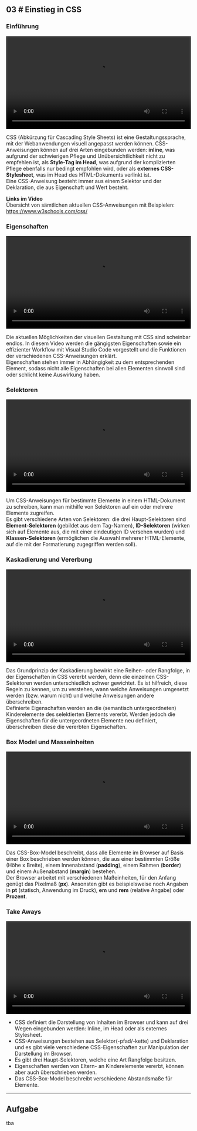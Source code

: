 ## **03 _#_** Einstieg in CSS


### Einführung
<video controls width="100%"> 
    <source src="https://lehre.gabriel-rausch.de/HFU/EIA1_SoSe20/L03/01_Einstieg_in_CSS.mp4" type="video/mp4"> 
    <a href="https://lehre.gabriel-rausch.de/HFU/EIA1_SoSe20/L03/01_Einstieg_in_CSS.mp4">Zum Video</a>
</video>

CSS (Abkürzung für Cascading Style Sheets) ist eine Gestaltungssprache, mit der Webanwendungen visuell angepasst werden können. CSS-Anweisungen können auf drei Arten eingebunden werden: <b>inline</b>, was aufgrund der schwierigen Pflege und Unübersichtlichkeit nicht zu empfehlen ist, als <b>Style-Tag im Head</b>, was aufgrund der komplizierten Pflege ebenfalls nur bedingt empfohlen wird, oder als <b>externes CSS-Stylesheet</b>, was im Head des HTML-Dokuments verlinkt ist.<br>
Eine CSS-Anweisung besteht immer aus einem Selektor und der Deklaration, die aus Eigenschaft und Wert besteht.

<b>Links im Video</b><br>
Übersicht von sämtlichen aktuellen CSS-Anweisungen mit Beispielen:<br>
<a href="https://www.w3schools.com/css/">https://www.w3schools.com/css/</a>

### Eigenschaften
<video controls width="100%"> 
    <source src="https://lehre.gabriel-rausch.de/HFU/EIA1_SoSe20/L03/02_CSS_Eigenschaften.mp4" type="video/mp4"> 
    <a href="https://lehre.gabriel-rausch.de/HFU/EIA1_SoSe20/L03/02_CSS_Eigenschaften.mp4">Zum Video</a>
</video>

Die aktuellen Möglichkeiten der visuellen Gestaltung mit CSS sind scheinbar endlos. In diesem Video werden die gängigsten Eigenschaften sowie ein effizienter Workflow mit Visual Studio Code vorgestellt und die Funktionen der verschiedenen CSS-Anweisungen erklärt.<br>
Eigenschaften stehen immer in Abhängigkeit zu dem entsprechenden Element, sodass nicht alle Eigenschaften bei allen Elementen sinnvoll sind oder schlicht keine Auswirkung haben.

### Selektoren
<video controls width="100%"> 
    <source src="https://lehre.gabriel-rausch.de/HFU/EIA1_SoSe20/L03/03_CSS_Selektoren.mp4" type="video/mp4"> 
    <a href="https://lehre.gabriel-rausch.de/HFU/EIA1_SoSe20/L03/03_CSS_Selektoren.mp4">Zum Video</a>
</video>

Um CSS-Anweisungen für bestimmte Elemente in einem HTML-Dokument zu schreiben, kann man mithilfe von Selektoren auf ein oder mehrere Elemente zugreifen.<br>
Es gibt verschiedene Arten von Selektoren: die drei Haupt-Selektoren sind <b>Element-Selektoren</b> (gebildet aus dem Tag-Namen), <b>ID-Selektoren</b> (wirken sich auf Elemente aus, die mit einer eindeutigen ID versehen wurden) und <b>Klassen-Selektoren</b> (ermöglichen die Auswahl mehrerer HTML-Elemente, auf die mit der Formatierung zugegriffen werden soll).

### Kaskadierung und Vererbung
<video controls width="100%"> 
    <source src="https://lehre.gabriel-rausch.de/HFU/EIA1_SoSe20/L03/04_Kaskadierung_und_Vererbung.mp4" type="video/mp4"> 
    <a href="https://lehre.gabriel-rausch.de/HFU/EIA1_SoSe20/L03/04_Kaskadierung_und_Vererbung.mp4">Zum Video</a>
</video>

Das Grundprinzip der Kaskadierung bewirkt eine Reihen- oder Rangfolge, in der Eigenschaften in CSS vererbt werden, denn die einzelnen CSS-Selektoren werden unterschiedlich schwer gewichtet. Es ist hilfreich, diese Regeln zu kennen, um zu verstehen, wann welche Anweisungen umgesetzt werden (bzw. warum nicht) und welche Anweisungen andere überschreiben.<br>
Definierte Eigenschaften werden an die (semantisch untergeordneten) Kinderelemente des selektierten Elements vererbt. Werden jedoch die Eigenschaften für die untergeordneten Elemente neu definiert, überschreiben diese die vererbten Eigenschaften.

### Box Model und Masseinheiten
<video controls width="100%"> 
    <source src="https://lehre.gabriel-rausch.de/HFU/EIA1_SoSe20/L03/05_CSS_Box_Model_und_Masseinheiten.mp4" type="video/mp4"> 
    <a href="https://lehre.gabriel-rausch.de/HFU/EIA1_SoSe20/L03/05_CSS_Box_Model_und_Masseinheiten.mp4">Zum Video</a>
</video>

Das CSS-Box-Model beschreibt, dass alle Elemente im Browser auf Basis einer Box beschrieben werden können, die aus einer bestimmten Größe (Höhe x Breite), einem Innenabstand (<b>padding</b>), einem Rahmen (<b>border</b>) und einem Außenabstand (<b>margin</b>) bestehen.<br>
Der Browser arbeitet mit verschiedenen Maßeinheiten, für den Anfang genügt das Pixelmaß (<b>px</b>). Ansonsten gibt es beispielsweise noch Angaben in <b>pt</b> (statisch, Anwendung im Druck), <b>em</b> und <b>rem</b> (relative Angabe) oder <b>Prozent</b>.

### Take Aways
<video controls width="100%"> 
    <source src="https://lehre.gabriel-rausch.de/HFU/EIA1_SoSe20/L03/06_Take_Aways.mp4" type="video/mp4"> 
    <a href="https://lehre.gabriel-rausch.de/HFU/EIA1_SoSe20/L03/06_Take_Aways.mp4">Zum Video</a>
</video>

* CSS definiert die Darstellung von Inhalten im Browser und kann auf drei Wegen eingebunden werden: Inline, im Head oder als externes Stylesheet.
* CSS-Anweisungen bestehen aus Selektor(-pfad/-kette) und Deklaration und es gibt viele verschiedene CSS-Eigenschaften zur Manipulation der Darstellung im Browser.
* Es gibt drei Haupt-Selektoren, welche eine Art Rangfolge besitzen.
* Eigenschaften werden von Eltern- an Kinderelemente vererbt, können aber auch überschrieben werden.
* Das CSS-Box-Model beschreibt verschiedene Abstandsmaße für Elemente.

---

## Aufgabe

tba